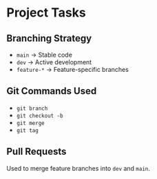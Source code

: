 # Project Tasks

## Branching Strategy
- `main` → Stable code
- `dev` → Active development
- `feature-*` → Feature-specific branches

## Git Commands Used
- `git branch`
- `git checkout -b`
- `git merge`
- `git tag`

## Pull Requests
Used to merge feature branches into `dev` and `main`.
